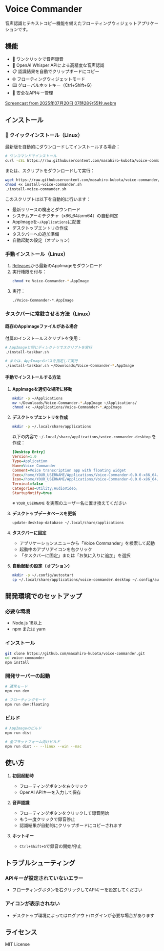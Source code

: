 # Voice Commander

音声認識とテキストコピー機能を備えたフローティングウィジェットアプリケーションです。

## 機能

- 🎤 ワンクリックで音声録音
- 🔄 OpenAI Whisper APIによる高精度な音声認識
- 📋 認識結果を自動でクリップボードにコピー
- 🌐 フローティングウィジェットモード
- ⌨️ グローバルホットキー（Ctrl+Shift+G）
- 🔐 安全なAPIキー管理

[Screencast from 2025年07月20日 07時28分55秒.webm](https://github.com/user-attachments/assets/5e62dc04-46be-414d-bacb-a6da075a3390)


## インストール

### 🚀 クイックインストール（Linux）

最新版を自動的にダウンロードしてインストールする場合：

```bash
# ワンコマンドでインストール
curl -sSL https://raw.githubusercontent.com/masahiro-kubota/voice-commander/main/install-voice-commander.sh | bash
```

または、スクリプトをダウンロードして実行：

```bash
wget https://raw.githubusercontent.com/masahiro-kubota/voice-commander/main/install-voice-commander.sh
chmod +x install-voice-commander.sh
./install-voice-commander.sh
```

このスクリプトは以下を自動的に行います：
- 最新リリースの検出とダウンロード
- システムアーキテクチャ（x86_64/arm64）の自動判定
- AppImageを`~/Applications`に配置
- デスクトップエントリの作成
- タスクバーへの追加準備
- 自動起動の設定（オプション）

### 手動インストール（Linux）

1. [Releases](https://github.com/masahiro-kubota/voice-commander/releases)から最新のAppImageをダウンロード
2. 実行権限を付与：
   ```bash
   chmod +x Voice-Commander-*.AppImage
   ```
3. 実行：
   ```bash
   ./Voice-Commander-*.AppImage
   ```

### タスクバーに常駐させる方法（Linux）

#### 既存のAppImageファイルがある場合

付属のインストールスクリプトを使用：

```bash
# AppImageと同じディレクトリでスクリプトを実行
./install-taskbar.sh

# または、AppImageのパスを指定して実行
./install-taskbar.sh ~/Downloads/Voice-Commander-*.AppImage
```

#### 手動でインストールする方法

1. **AppImageを適切な場所に移動**
   ```bash
   mkdir -p ~/Applications
   mv ~/Downloads/Voice-Commander-*.AppImage ~/Applications/
   chmod +x ~/Applications/Voice-Commander-*.AppImage
   ```

2. **デスクトップエントリを作成**
   ```bash
   mkdir -p ~/.local/share/applications
   ```

   以下の内容で `~/.local/share/applications/voice-commander.desktop` を作成：
   ```ini
   [Desktop Entry]
   Version=1.0
   Type=Application
   Name=Voice Commander
   Comment=Voice transcription app with floating widget
   Exec=/home/YOUR_USERNAME/Applications/Voice-Commander-0.0.0-x86_64.AppImage
   Icon=/home/YOUR_USERNAME/Applications/Voice-Commander-0.0.0-x86_64.AppImage
   Terminal=false
   Categories=Utility;AudioVideo;
   StartupNotify=true
   ```
   ※ `YOUR_USERNAME` を実際のユーザー名に置き換えてください

3. **デスクトップデータベースを更新**
   ```bash
   update-desktop-database ~/.local/share/applications
   ```

4. **タスクバーに固定**
   - アプリケーションメニューから「Voice Commander」を検索して起動
   - 起動中のアプリアイコンを右クリック
   - 「タスクバーに固定」または「お気に入りに追加」を選択

5. **自動起動の設定（オプション）**
   ```bash
   mkdir -p ~/.config/autostart
   cp ~/.local/share/applications/voice-commander.desktop ~/.config/autostart/
   ```

## 開発環境でのセットアップ

### 必要な環境

- Node.js 18以上
- npm または yarn

### インストール

```bash
git clone https://github.com/masahiro-kubota/voice-commander.git
cd voice-commander
npm install
```

### 開発サーバーの起動

```bash
# 通常モード
npm run dev

# フローティングモード
npm run dev:floating
```

### ビルド

```bash
# AppImageのビルド
npm run dist

# 全プラットフォーム向けビルド
npm run dist -- --linux --win --mac
```

## 使い方

1. **初回起動時**
   - フローティングボタンを右クリック
   - OpenAI APIキーを入力して保存

2. **音声認識**
   - フローティングボタンをクリックして録音開始
   - もう一度クリックで録音停止
   - 認識結果が自動的にクリップボードにコピーされます

3. **ホットキー**
   - `Ctrl+Shift+G`で録音の開始/停止

## トラブルシューティング

### APIキーが設定されていないエラー
- フローティングボタンを右クリックしてAPIキーを設定してください

### アイコンが表示されない
- デスクトップ環境によってはログアウト/ログインが必要な場合があります

## ライセンス

MIT License
